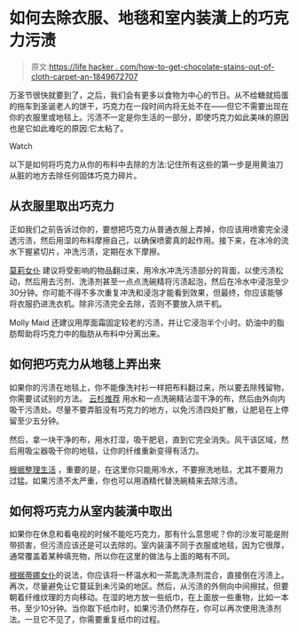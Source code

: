 # 如何去除衣服、地毯和室内装潢上的巧克力污渍

> 原文:[https://life hacker . com/how-to-get-chocolate-stains-out-of-cloth-carpet-an-1849672707](https://lifehacker.com/how-to-get-chocolate-stains-out-of-clothing-carpet-an-1849672707)

万圣节很快就要到了，之后，我们会有更多以食物为中心的节日。从不给糖就捣蛋的拖车到圣诞老人的饼干，巧克力在一段时间内将无处不在——但它不需要出现在你的衣服里或地毯上。污渍不一定是你生活的一部分，即使巧克力如此美味的原因也是它如此难吃的原因:它太粘了。

Watch

以下是如何将巧克力从你的布料中去除的方法:记住所有这些的第一步是用黄油刀从脏的地方去除任何固体巧克力碎片。

## 从衣服里取出巧克力

正如我们之前告诉过你的，要想把巧克力从普通衣服上弄掉，你应该用喷雾完全浸透污渍，然后用湿的布料摩擦自己，以确保喷雾真的起作用。接下来，在冰冷的流水下握紧切片，冲洗污渍，定期在水下摩擦。

[莫莉女仆](https://www.mollymaid.com/practically-spotless/2017/june/how-to-remove-chocolate-stains/) 建议将受影响的物品翻过来，用冷水冲洗污渍部分的背面，以使污渍松动，然后用去污剂、洗涤剂甚至一点点洗碗精将污渍起泡，然后在冷水中浸泡至少30分钟。你可能不得不多次重复冲洗和浸泡才能看到效果，但最终，你应该能够将衣服扔进洗衣机。除非污渍完全去除，否则不要放入烘干机。

Molly Maid 还建议用厚面霜固定较老的污渍，并让它浸泡半个小时。奶油中的脂肪帮助将巧克力中的脂肪从布料中分离出来。

## **如何把巧克力从地毯上弄出来**

如果你的污渍在地毯上，你不能像洗衬衫一样把布料翻过来，所以要去除残留物，你需要试试别的方法。 [云杉推荐](https://www.thespruce.com/how-to-remove-chocolate-stains-2147089) 用水和一点洗碗精沾湿干净的布，然后由外向内吸干污渍处。尽量不要弄脏没有巧克力的地方，以免污渍四处扩散，让肥皂在上停留至少五分钟。

然后，拿一块干净的布，用水打湿，吸干肥皂，直到它完全消失。风干该区域，然后用吸尘器吸干你的地毯，让你的纤维重新变得有活力。

[根据整理生活](https://www.tidylife.net/how-to-remove-chocolate-stains-from-carpet/) ，重要的是，在这里你只能用冷水，不要擦洗地毯，尤其不要用力过猛。如果污渍不太严重，你也可以用酒精代替洗碗精来去除污渍。

## **如何将巧克力从室内装潢中取出**

如果你在休息和看电视的时候不能吃巧克力，那有什么意思呢？你的沙发可能是附带损害，但污渍应该还是可以去除的。室内装潢不同于衣服或地毯，因为它很厚，通常覆盖着某种填充物，所以你在这里的做法与上面的略有不同。

[根据蒂娜女仆](https://tinamaids.com/how-to-remove-chocolate-stains-from-upholstery-fabric)的说法，你应该将一杯温水和一茶匙洗涤剂混合，直接倒在污渍上。再次，尽量避免让它蔓延到未污染的地区。然后，从污渍的外侧向中间擦拭，但要朝着纤维纹理的方向移动。在湿的地方放一些纸巾，在上面放一些重物，比如一本书，至少10分钟。当你取下纸巾时，如果污渍仍然存在，你可以再次使用洗涤剂法。一旦它不见了，你需要重复纸巾的过程。